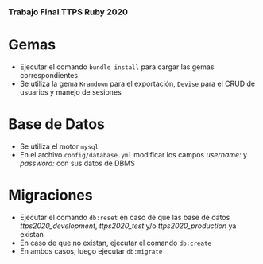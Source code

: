 ### Trabajo Final TTPS Ruby 2020

# Gemas
* Ejecutar el comando `bundle install` para cargar las gemas correspondientes
* Se utiliza la gema `Kramdown` para el exportación, `Devise` para el CRUD de usuarios y manejo de sesiones

# Base de Datos
* Se utiliza el motor `mysql`
* En el archivo `config/database.yml` modificar los campos *username:* y *password:* con sus datos de DBMS

# Migraciones
* Ejecutar el comando `db:reset` en caso de que las base de datos *ttps2020_development*, *ttps2020_test* y/o *ttps2020_production* ya existan
* En caso de que no existan, ejecutar el comando `db:create`
* En ambos casos, luego ejecutar `db:migrate`